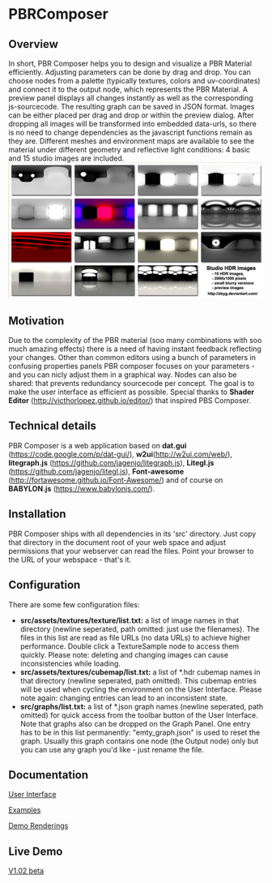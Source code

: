# PBRComposer
## Overview
In short, PBR Composer helps you to design and visualize a PBR Material efficiently. Adjusting parameters can be done by drag and drop. You can choose nodes from a palette (typically textures, colors and uv-coordinates) and connect it to the output node, which represents the PBR Material. A preview panel displays all changes instantly as well as the corresponding js-sourcecode. The resulting graph can be saved in JSON format. Images can be either placed per drag and drop or within the preview dialog. After dropping all images will be transformed into embedded data-urls, so there is no need to change dependencies as the javascript functions remain as they are. Different meshes and environment maps are available to see the material under different geometry and reflective light conditions: 4 basic and 15 studio images are included.
![strudioHDR](doc/images/studio_hdr.jpg)

## Motivation
Due to the complexity of the PBR material (soo many combinations with soo much amazing effects) there is a need of having instant feedback reflecting your changes. Other than common editors using a bunch of parameters in confusing properties panels PBR composer focuses on your parameters - and you can nicly adjust them in a graphical way. Nodes can also be shared: that prevents redundancy sourcecode per concept. The goal is to make the user interface as efficient as possible. Special thanks to **Shader Editor** (http://victhorlopez.github.io/editor/) that inspired PBS Composer.
## Technical details
PBR Composer is a web application based on **dat.gui** (https://code.google.com/p/dat-gui/), **w2ui**(http://w2ui.com/web/), **litegraph.js** (https://github.com/jagenjo/litegraph.js), **Litegl.js** (https://github.com/jagenjo/litegl.js), **Font-awesome** (http://fortawesome.github.io/Font-Awesome/) and of course on **BABYLON.js** (https://www.babylonjs.com/). 
## Installation
PBR Composer ships with all dependencies in its 'src' directory. Just copy that directory in the document root of your web space and adjust permissions that your webserver can read the files. Point your browser to the URL of your webspace - that's it.
## Configuration
There are some few configuration files:
* **src/assets/textures/texture/list.txt:** a list of image names in that directory (newline seperated, path omitted: just use the filenames). The files in this list are read as file URLs (no data URLs) to achieve higher performance. Double click a TextureSample node to access them quickly. Please note: deleting and changing images can cause inconsistencies while loading.
* **src/assets/textures/cubemap/list.txt:** a list of *.hdr cubemap names in that directory (newline seperated, path omitted). This cubemap entries will be used when cycling the environment on the User Interface. Please note again: changing entries can lead to an inconsistent state.
* **src/graphs/list.txt:** a list of *.json graph names (newline seperated, path omitted) for quick access from the toolbar button of the User Interface. Note that graphs also can be dropped on the Graph Panel. One entry has to be in this list permanently: "emty_graph.json" is used to reset the graph. Usually this graph contains one node (the Output node) only but you can use any graph you'd like - just rename the file.
## Documentation
[User Interface](doc/README.md)

[Examples](doc/examples.md)

[Demo Renderings](doc/demos.md)

## Live Demo
[V1.02 beta](http://johann.langhofer.net/PBRComposer)
